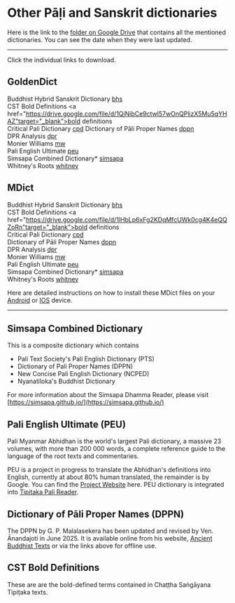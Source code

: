 # Other Pāḷi and Sanskrit dictionaries

Here is the link to the [folder on Google Drive](https://drive.google.com/drive/folders/1C4_H-dwxHeDFJCUs-43vE25vHpqSUvHT) that contains all the mentioned dictionaries. You can see the date when they were last updated.

---

Click the individual links to download.

## GoldenDict
Buddhist Hybrid Sanskrit Dictionary <a href="https://drive.google.com/uc?export=download&id=1CeO4_4C3rYH2pb0mzAJAH1c5FK2H5cbK" target="_blank">bhs</a>  
CST Bold Definitions <a href="https://drive.google.com/file/d/1QjNibCe9ctwl57wOnQPlizX5Mu5qYHAZ"target="_blank">bold definitions</a>  
Critical Pali Dictionary <a href="https://drive.google.com/uc?export=download&id=17-lQ7iVAFdghd2ZOzyQw5JmfN6Ha1W1z" target="_blank">cpd</a>
Dictionary of Pāli Proper Names <a href="https://drive.google.com/file/d/1iKzoLK9r0eHka8OmFpgqiuLaeDovVNbh" target="_blank">dppn</a>  
DPR Analysis <a href="https://drive.google.com/uc?export=download&id=1cMDFnvEZml6cixAts4onqVpD4fI0nuTq" target="_blank">dpr</a>  
Monier Williams <a href="https://drive.google.com/uc?export=download&id=1SSNNYJlAk655Ckw1MHslzwLcoysjDvtx" target="_blank">mw</a>  
Pali English Ultimate <a href="https://drive.google.com/uc?export=download&id=1hT-l8Np_rarYCrfT-bs2LML-KxpvXBDB" target="_blank">peu</a>  
Simsapa Combined Dictionary* <a href="https://drive.google.com/uc?export=download&id=1nktxvY89MuowIuzGrmclLmBbgpVxtuO3" target="_blank">simsapa</a>  
Whitney's Roots <a href="https://drive.google.com/uc?export=download&id=1HBTahdfSrDOGW6grMqL1yXXWGl5WOTCZ" target="_blank">whitney</a>


## MDict
Buddhist Hybrid Sanskrit Dictionary <a href="https://drive.google.com/uc?export=download&id=1T0UpidujRZCox4edJ-6oDXVtJd-Y67Ur" target="_blank">bhs</a>  
CST Bold Definitions <a href="https://drive.google.com/file/d/1lHbLp6xFg2KDqMfcUWk0cg4K4eQQZoRn"target="_blank">bold definitions</a>  
Critical Pali Dictionary <a href="https://drive.google.com/uc?export=download&id=14EIgLKPY-lKqzX4QNC4YAYZHjzMWG6vl" target="_blank">cpd</a>  
Dictionary of Pāli Proper Names <a href="https://drive.google.com/file/d/1DS-iMV_Or3zxyciB5DTFZCchDIqyFflJ" target="_blank">dppn</a>  
DPR Analysis <a href="https://drive.google.com/uc?export=download&id=1sgXzQt0hmnwLCGZNX5NVJ1XoabGfDCDJ" target="_blank">dpr</a>  
Monier Williams <a href="https://drive.google.com/uc?export=download&id=1ciEuTzt8UlqozRRfU9A6WyDElzsX10pL" target="_blank">mw</a>  
Pali English Ultimate <a href="https://drive.google.com/uc?export=download&id=1F0Fo4aepTzXQ7mZpFrX3YT8ZI2RvPcl-" target="_blank">peu</a>  
Simsapa Combined Dictionary* <a href="https://drive.google.com/uc?export=download&id=1Fj5JUessCAU8_tC0iwCiA3MZLXbtMWCK" target="_blank">simsapa</a>  
Whitney's Roots <a href="https://drive.google.com/uc?export=download&id=1PRg6S55sXa70b71cIZxmXzpcWcDGhotn" target="_blank">whitney</a>  

Here are detailed instructions on how to install these MDict files on your [Android](https://digitalpalidictionary.github.io/install/android_dicttango/) or [IOS](https://digitalpalidictionary.github.io/install/ios/) device. 

---

## Simsapa Combined Dictionary 
This is a composite dictionary which contains
- Pali Text Society's Pali English Dictionary (PTS)
- Dictionary of Pali Proper Names (DPPN)
- New Concise Pali English Dictionary (NCPED)
- Nyanatiloka's Buddhist Dictionary

For more information about the Simsapa Dhamma Reader, please visit [https://simsapa.github.io/](https://simsapa.github.io/) 

## Pali English Ultimate (PEU)
Pali Myanmar Abhidhan is the world's largest Pali dictionary, a massive 23 volumes, with more than 200 000 words, a complete reference guide to the language of the root texts and commentaries.
    
PEU is a project in progress to translate the Abhidhan's definitions into English, currently at about 80% human translated, the remainder is by Google. You can find the [Project Website](https://pm12e.pali.tools/) here. PEU dictionary is integrated into [Tipitaka Pali Reader](https://github.com/bksubhuti/tipitaka-pali-reader).

## Dictionary of Pāli Proper Names (DPPN)
The DPPN by G. P. Malalasekera has been updated and revised by Ven. Ānandajoti in June 2025. It is available online from his website, [Ancient Buddhist Texts](https://ancient-buddhist-texts.net/Textual-Studies/DPPN/index.htm) or via the links above for offline use.

## CST Bold Definitions
These are are the bold-defined terms contained in Chaṭṭha Saṅgāyana Tipiṭaka texts. 